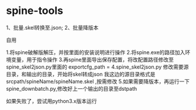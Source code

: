 # spine-tools
1、批量.skel转换至.json; 2、批量降版本

自用

1.将spine破解版解压，并按里面的安装说明进行操作
2.将spine.exe的路径加入环境变量，用于指令操作
3.再spine里面导出保存配置，将改配置路径修改至spine_skel2json.py里面的 exportcfg_path =
4.spine_skel2json.py 修改需要源目录，和输出的目录，开始将skel转成json
  我这边的源目录格式是  srcpath/spineName/spineName.skel ,按需修改
5.如果需要降版本，再运行一下spine_downbatch.py,修改好上一个输出的目录至dstpath

如果失败了，尝试用python3.x版本运行
